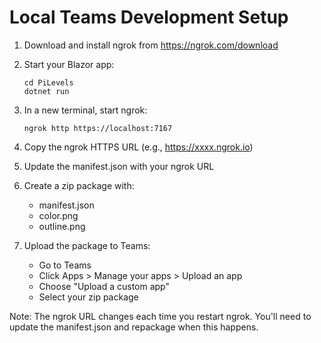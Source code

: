 # Local Teams Development Setup

1. Download and install ngrok from https://ngrok.com/download

2. Start your Blazor app:
   ```
   cd PiLevels
   dotnet run
   ```

3. In a new terminal, start ngrok:
   ```
   ngrok http https://localhost:7167
   ```

4. Copy the ngrok HTTPS URL (e.g., https://xxxx.ngrok.io)

5. Update the manifest.json with your ngrok URL

6. Create a zip package with:
   - manifest.json
   - color.png
   - outline.png

7. Upload the package to Teams:
   - Go to Teams
   - Click Apps > Manage your apps > Upload an app
   - Choose "Upload a custom app"
   - Select your zip package

Note: The ngrok URL changes each time you restart ngrok. You'll need to update the manifest.json and repackage when this happens.
